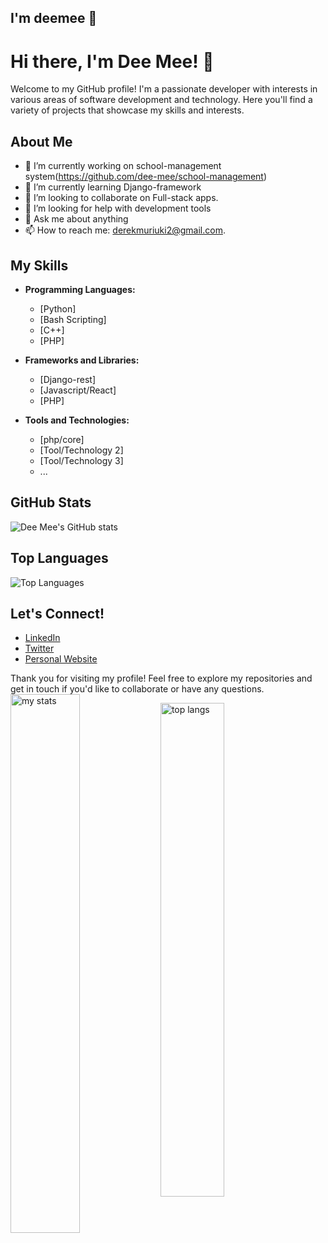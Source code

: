 ## I'm deemee 👋
# Hi there, I'm Dee Mee! 👋

Welcome to my GitHub profile! I'm a passionate developer with interests in various areas of software development and technology. Here you'll find a variety of projects that showcase my skills and interests.

## About Me

- 🔭 I’m currently working on school-management system(https://github.com/dee-mee/school-management)
- 🌱 I’m currently learning Django-framework
- 👯 I’m looking to collaborate on Full-stack apps.
- 🤔 I’m looking for help with development tools
- 💬 Ask me about anything
- 📫 How to reach me: derekmuriuki2@gmail.com.


## My Skills

- **Programming Languages:**
  - [Python]
  - [Bash Scripting]
  - [C++]
  - [PHP]

- **Frameworks and Libraries:**
  - [Django-rest]
  - [Javascript/React]
  - [PHP]

- **Tools and Technologies:**
  - [php/core]
  - [Tool/Technology 2]
  - [Tool/Technology 3]
  - ...

## GitHub Stats

![Dee Mee's GitHub stats](https://github-readme-stats.vercel.app/api?username=dee-mee&show_icons=true&theme=radical)

## Top Languages

![Top Languages](https://github-readme-stats.vercel.app/api/top-langs/?username=dee-mee&layout=compact&theme=radical)

## Let's Connect!

- [LinkedIn](https://www.linkedin.com/in/your-linkedin)
- [Twitter](https://twitter.com/your-twitter)
- [Personal Website](https://your-personal-website.com)

Thank you for visiting my profile! Feel free to explore my repositories and get in touch if you'd like to collaborate or have any questions.
<img alt="my stats" align="left" width="47%" src="https://github-readme-stats.vercel.app/api?username=dee-mee"/>

<img alt="top langs" align="left" width="45%" src="https://github-readme-stats.vercel.app/api/top-langs/?username=dee-mee&layout=compact"/>
